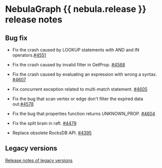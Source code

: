 # NebulaGraph {{ nebula.release }} release notes

## Bug fix

- Fix the crash caused by LOOKUP statements with AND and IN operators.[#4551](https://github.com/vesoft-inc/nebula/issues/4551)

- Fix the crash caused by invalid filter in GetProp. [#4568](https://github.com/vesoft-inc/nebula/pull/4568)

- Fix the crash caused by evaluating an expression with wrong a syntax. [#4607](https://github.com/vesoft-inc/nebula/pull/4607)

- Fix concurrent exception related to multi-match statement. [#4605](https://github.com/vesoft-inc/nebula/pull/4605)

- Fix the bug that scan vertex or edge don't filter the expired data out.[#4578](https://github.com/vesoft-inc/nebula/pull/4578)

- Fix the bug that properties function returns UNKNOWN_PROP. [#4604](https://github.com/vesoft-inc/nebula/pull/4604)

- Fix the split brain in raft. [#4479](https://github.com/vesoft-inc/nebula/pull/4479)

- Replace obsolete RocksDB API. [#4395](https://github.com/vesoft-inc/nebula/pull/4395) 

## Legacy versions

[Release notes of legacy versions](https://nebula-graph.io/posts/)

